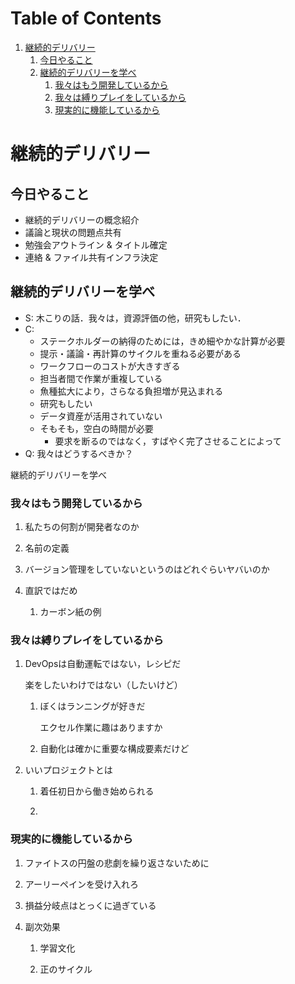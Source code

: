 
# Table of Contents

1.  [継続的デリバリー](#org0f88966)
    1.  [今日やること](#org798ce5e)
    2.  [継続的デリバリーを学べ](#orgcc90251)
        1.  [我々はもう開発しているから](#org3edadf1)
        2.  [我々は縛りプレイをしているから](#org607cd34)
        3.  [現実的に機能しているから](#org682014b)


# 継続的デリバリー


## 今日やること

-   継続的デリバリーの概念紹介
-   議論と現状の問題点共有
-   勉強会アウトライン & タイトル確定
-   連絡 & ファイル共有インフラ決定


## 継続的デリバリーを学べ

-   S: 木こりの話．我々は，資源評価の他，研究もしたい．
-   C:
    -   ステークホルダーの納得のためには，きめ細やかな計算が必要
    -   提示・議論・再計算のサイクルを重ねる必要がある
    -   ワークフローのコストが大きすぎる
    -   担当者間で作業が重複している
    -   魚種拡大により，さらなる負担増が見込まれる
    -   研究もしたい
    -   データ資産が活用されていない
    -   そもそも，空白の時間が必要
        -   要求を断るのではなく，すばやく完了させることによって
-   Q: 我々はどうするべきか？

継続的デリバリーを学べ



### 我々はもう開発しているから

1.  私たちの何割が開発者なのか

2.  名前の定義

3.  バージョン管理をしていないというのはどれぐらいヤバいのか

4.  直訳ではだめ

    1.  カーボン紙の例



### 我々は縛りプレイをしているから

1.  DevOpsは自動運転ではない，レシピだ

    楽をしたいわけではない（したいけど）
    
    1.  ぼくはランニングが好きだ
    
        エクセル作業に趣はありますか
    
    2.  自動化は確かに重要な構成要素だけど

2.  いいプロジェクトとは

    1.  着任初日から働き始められる
    
    2.  


### 現実的に機能しているから

1.  ファイトスの円盤の悲劇を繰り返さないために

2.  アーリーペインを受け入れろ

3.  損益分岐点はとっくに過ぎている

4.  副次効果

    1.  学習文化
    
    2.  正のサイクル

